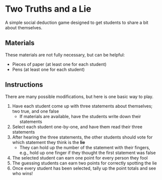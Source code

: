 # Two Truths and a Lie
A simple social deduction game designed to get students to share a bit about themselves.

## Materials
These materials are not fully necessary, but can be helpful:

- Pieces of paper (at least one for each student)
- Pens (at least one for each student)

## Instructions
There are many possible modifications, but here is one basic way to play.

1. Have each student come up with three statements about themselves; two true, and one false
    - If materials are available, have the students write down their statements
1. Select each student one-by-one, and have them read their three statements
1. After hearing the three statements, the other students should vote for which statement they think is the **lie**
    - They can hold up the number of the statement with their fingers, e.g., hold up one finger if they thought the first statement was false
1. The selected student can earn one point for every person they fool
1. The guessing students can earn two points for correctly spotting the lie
1. Once every student has been selected, tally up the point totals and see who wins!
